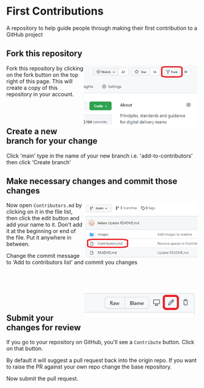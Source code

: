 # First Contributions
A repository to help guide people through making their first contribution to a GitHub project

## Fork this repository

<img align="right" width="300" src="images/fork.png" alt="fork this repository" />  

Fork this repository by clicking on the fork button on the top right of this page.
This will create a copy of this repository in your account.

<br/><br/>

## Create a new branch for your change

Click 'main' type in the name of your new branch i.e. 'add-to-contributors' then click 'Create branch'

## Make necessary changes and commit those changes

<img align="right" width="300" src="images/contributors.png" alt="fork this repository" />

Now open `Contributors.md` by clicking on it in the file list, then click the edit button and add your name to it. Don't add it at the beginning or end of the file. Put it anywhere in between.

Change the commit message to 'Add <your name> to contributors list' and commit you changes

<br/><br/>

<img align="right" width="300" src="images/edit.png" alt="fork this repository" />

<br/><br/>

## Submit your changes for review

If you go to your repository on GitHub, you'll see a `Contribute` button. Click on that button.

By default it will suggest a pull request back into the origin repo. If you want to raise the PR against your own repo change the base repository.


Now submit the pull request.

